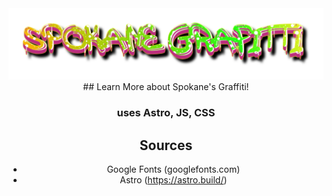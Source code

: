 <img src="public/images/hero.png">
<div style="text-align:center;">
## Learn More about Spokane's Graffiti!

### uses Astro, JS, CSS 

## Sources
- Google Fonts (googlefonts.com)
- Astro (https://astro.build/)
</div>